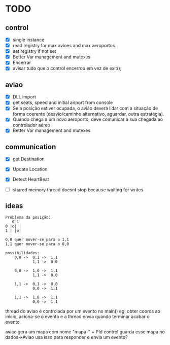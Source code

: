 # TODO
## control

- [x] single instance
- [x] read registry for max avioes and max aeroportos
- [x] set registry if not set
- [x] Better Var management and mutexes
- [x] Encerrar
- [x] avisar tudo que o control encerrou em vez de exit();

## aviao

- [x] DLL import
- [x] get seats, speed and initial airport from console
- [x] Se a posição estiver ocupada, o avião deverá lidar com a situação de forma coerente (desvio/caminho alternativo, aguardar, outra estratégia).
- [x] Quando chega a um novo aeroporto, deve comunicar a sua chegada ao controlador aéreo
- [x] Better Var management and mutexes

## communication
- [x] get Destination
- [x] Update Location
- [x] Detect HeartBeat
- [ ] shared memory thread doesnt stop because waiting for writes


## ideas
```
Problema da posição:
   0 1
0 |o| |
1 | |o| 

0,0 quer mover-se para o 1,1
1,1 quer mover-se para o 0,0

possibilidades:
	0,0 ->	0,1 ->  1,1
			1,1 ->	0,0

	0,0 ->	1,0 ->  1,1
			1,1 ->	0,0

	1,1 ->	0,1 ->  0,0
			0,0 ->	1,1

	1,1 ->	1,0 ->  1,1
			0,0 ->	1,1
```


thread do aviao é controlada por um evento no main()
eg: obter coords ao inicio, aciona-se o evento e a thread envia quando terminar acabar o evento.

aviao gera um mapa com nome "mapa-" + PId
control guarda esse mapa no dados->Aviao
usa isso para responder e envia um evento?
